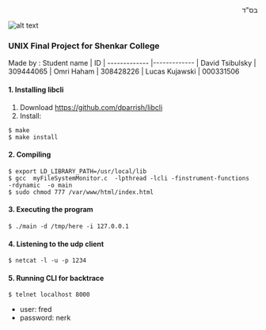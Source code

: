 <div dir="rtl">
בס"ד 
</div>


![alt text](https://www.hit.ac.il/.upload/academic-entrepreneurship/iris/partners/shenkarLogo.jpg "Shenkar")

### UNIX Final Project for Shenkar College
Made by :
 Student name       | ID
| -------------     |-------------
| David Tsibulsky   | 309444065
| Omri Haham        | 308428226
| Lucas Kujawski    | 000331506


#### 1. Installing libcli
1. Download https://github.com/dparrish/libcli
2. Install: 
```shell script
$ make
$ make install
```

#### 2. Compiling
```shell script
$ export LD_LIBRARY_PATH=/usr/local/lib
$ gcc  myFileSystemMonitor.c  -lpthread -lcli -finstrument-functions  -rdynamic  -o main
$ sudo chmod 777 /var/www/html/index.html
```

#### 3. Executing the program
```shell script
$ ./main -d /tmp/here -i 127.0.0.1
```

#### 4. Listening to the udp client
```shell script
$ netcat -l -u -p 1234
```

#### 5. Running CLI for backtrace
```shell script
$ telnet localhost 8000
```
* user: fred
* password: nerk
